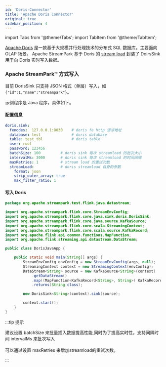 ```yaml
---
id: 'Doris-Connector'
title: 'Apache Doris Connector'
original: true
sidebar_position: 4
---
```


import Tabs from '@theme/Tabs';
import TabItem from '@theme/TabItem';

[Apache Doris](https://doris.apache.org/) 是一款基于大规模并行处理技术的分布式 SQL 数据库，主要面向 OLAP 场景。
Apache StreamPark 基于 Doris 的 [stream load](https://doris.apache.org/administrator-guide/load-data/stream-load-manual.html) 封装了 DoirsSink 用于向 Doris 实时写入数据。

### Apache StreamPark™ 方式写入

目前 DorisSink 只支持 JSON 格式（单层）写入，如 `{"id":1,"name":"streampark"}`。

示例程序是 Java 程序，具体如下。

#### 配置信息

```yaml
doris.sink:
  fenodes:  127.0.0.1:8030    # doris fe http 请求地址
  database: test              # doris database
  table: test_tbl             # doris table
  user: root
  password: 123456
  batchSize: 100         # doris sink 每次 streamload 的批次大小
  intervalMs: 3000       # doris sink 每次 streamload 的时间间隔
  maxRetries: 1          # stream load 的重试次数
  streamLoad:            # doris streamload 自身的参数
    format: json
    strip_outer_array: true
    max_filter_ratio: 1
```

#### 写入 Doris

<Tabs>
<TabItem value="Java" label="Java">

```java
package org.apache.streampark.test.flink.java.datastream;

import org.apache.streampark.flink.core.StreamEnvConfig;
import org.apache.streampark.flink.core.java.sink.doris.DorisSink;
import org.apache.streampark.flink.core.java.source.KafkaSource;
import org.apache.streampark.flink.core.scala.StreamingContext;
import org.apache.streampark.flink.core.scala.source.KafkaRecord;
import org.apache.flink.api.common.functions.MapFunction;
import org.apache.flink.streaming.api.datastream.DataStream;

public class DorisJavaApp {

    public static void main(String[] args) {
        StreamEnvConfig envConfig = new StreamEnvConfig(args, null);
        StreamingContext context = new StreamingContext(envConfig);
        DataStream<String> source = new KafkaSource<String>(context)
            .getDataStream()
            .map((MapFunction<KafkaRecord<String>, String>) KafkaRecord::value)
            .returns(String.class);

        new DorisSink<String>(context).sink(source);

        context.start();
    }
}

```
</TabItem>
</Tabs>

:::tip 提示

建议设置 batchSize 来批量插入数据提高性能,同时为了提高实时性，支持间隔时间 intervalMs 来批次写入<br></br>
可以通过设置 maxRetries 来增加streamload的重试次数。

:::

